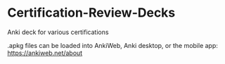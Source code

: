 # Certification-Review-Decks
Anki deck for various certifications 

.apkg files can be loaded into AnkiWeb, Anki desktop, or the mobile app: https://ankiweb.net/about
